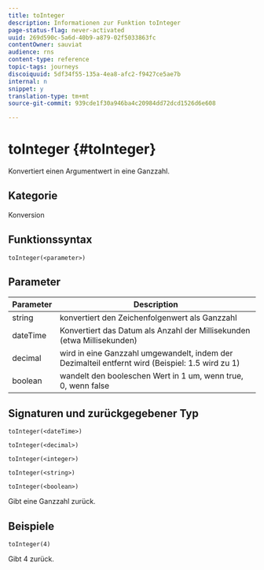 ```yaml
---
title: toInteger
description: Informationen zur Funktion toInteger
page-status-flag: never-activated
uuid: 269d590c-5a6d-40b9-a879-02f5033863fc
contentOwner: sauviat
audience: rns
content-type: reference
topic-tags: journeys
discoiquuid: 5df34f55-135a-4ea8-afc2-f9427ce5ae7b
internal: n
snippet: y
translation-type: tm+mt
source-git-commit: 939cde1f30a946ba4c20984dd72dcd1526d6e608

---
```



# toInteger {#toInteger}

Konvertiert einen Argumentwert in eine Ganzzahl.

## Kategorie

Konversion

## Funktionssyntax

`toInteger(<parameter>)`

## Parameter

| Parameter | Description |
|--- |--- |
| string | konvertiert den Zeichenfolgenwert als Ganzzahl |
| dateTime | Konvertiert das Datum als Anzahl der Millisekunden (etwa Millisekunden) |
| decimal | wird in eine Ganzzahl umgewandelt, indem der Dezimalteil entfernt wird (Beispiel: 1.5 wird zu 1) |
| boolean | wandelt den booleschen Wert in 1 um, wenn true, 0, wenn false |

## Signaturen und zurückgegebener Typ

`toInteger(<dateTime>)`

`toInteger(<decimal>)`

`toInteger(<integer>)`

`toInteger(<string>)`

`toInteger(<boolean>)`

Gibt eine Ganzzahl zurück.

## Beispiele

`toInteger(4)`

Gibt 4 zurück.
